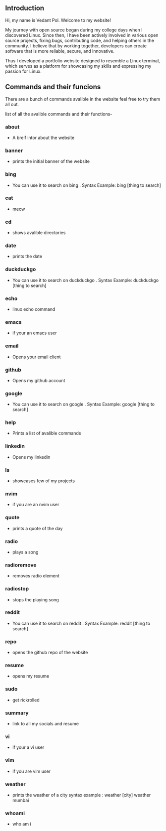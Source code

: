 ## Introduction
Hi, my name is Vedant Pol. 
Welcome to my website!

My journey with open source began during my college days when I discovered Linux. 
Since then, I have been actively involved in various open source projects, fixing bugs, contributing code, 
and helping others in the community. I believe that by working together, developers can create software 
that is more reliable, secure, and innovative.

Thus I developed a portfolio website designed to resemble a Linux terminal, which serves as a 
platform for showcasing my skills and expressing my passion for Linux.

## Commands and their funcions
There are a bunch of commands avalible in the website feel free to try them all out.

list of all the avalible commands and their functions-

### about
* A breif intor about the website

### banner
* prints the initial banner of the website
### bing
* You can use it to search on bing . 
Syntax Example:
 bing [thing to search]
### cat
* meow
### cd
* shows avalible directories
### date
* prints the date
### duckduckgo
* You can use it to search on duckduckgo . 
Syntax Example:
 duckduckgo [thing to search]
### echo
* linux echo command
### emacs
* if your an emacs user
### email
* Opens your email client 
### github
* Opens my github account
### google
* You can use it to search on google . 
Syntax Example:
 google [thing to search]
### help
* Prints a list of avalible commands
### linkedin
* Opens my linkedin 
### ls
* showcases few of my projects

### nvim
* if you are an nvim user

### quote
* prints a quote of the day

### radio
* plays a song

### radioremove
* removes radio element

### radiostop
* stops the playing song

### reddit
* You can use it to search on reddit . 
Syntax Example:
 reddit [thing to search]
 
### repo
* opens the github repo of the website

### resume
* opens my resume

### sudo
* get rickrolled

### summary
* link to all my socials and resume

### vi
* if your a vi user 

### vim
* if you are vim user

### weather
* prints the weather of a city
syntax example :
weather [city]
weather mumbai

### whoami
* who am i
